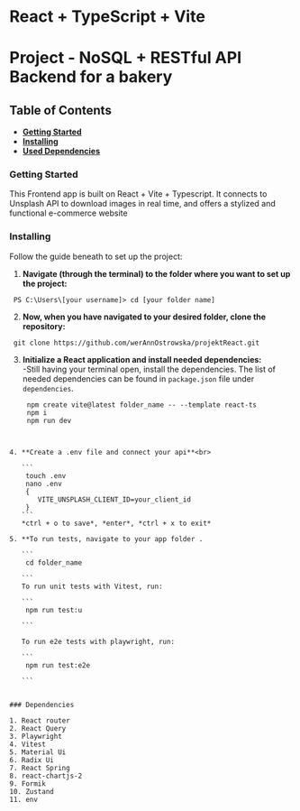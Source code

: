 # React + TypeScript + Vite

# Project - NoSQL + RESTful API Backend for a bakery

## Table of Contents

- **[Getting Started](#getting-started)**<br>
- **[Installing](#installing)**<br>
- **[Used Dependencies](#dependencies)**<br>

### Getting Started
This Frontend app is built on React + Vite + Typescript. It connects to Unsplash API to download images in real time, and offers a stylized and functional e-commerce website

### Installing

Follow the guide beneath to set up the project:<br>

1. **Navigate (through the terminal) to the folder where you want to set up the project:**<br>

```
 PS C:\Users\[your username]> cd [your folder name]
```

2. **Now, when you have navigated to your desired folder, clone the repository:**<br>

```
 git clone https://github.com/werAnnOstrowska/projektReact.git
```

3. **Initialize a React application and install needed dependencies:**<br>
    -Still having your terminal open, install the dependencies. The list of needed dependencies can be found in `package.json` file under `dependencies`.

    ```
     npm create vite@latest folder_name -- --template react-ts
     npm i 
     npm run dev


 ```

4. **Create a .env file and connect your api**<br>

    ```
     touch .env
     nano .env
     {
        VITE_UNSPLASH_CLIENT_ID=your_client_id
     }
    ```
    *ctrl + o to save*, *enter*, *ctrl + x to exit*

5. **To run tests, navigate to your app folder .

    ```
     cd folder_name

    ```
    To run unit tests with Vitest, run:

    ```
     npm run test:u

    ```

    To run e2e tests with playwright, run: 

    ```
     npm run test:e2e

    ```

    
### Dependencies

1. React router
2. React Query
3. Playwright
4. Vitest
5. Material Ui
6. Radix Ui
7. React Spring
8. react-chartjs-2
9. Formik
10. Zustand
11. env